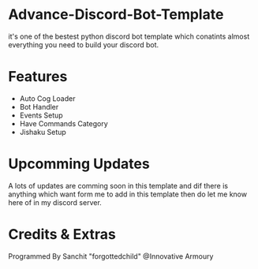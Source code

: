 # Advance-Discord-Bot-Template
it's one of the bestest python discord bot template which conatints almost everything you need to build your discord bot.

# Features
- Auto Cog Loader
- Bot Handler
- Events Setup
- Have Commands Category
- Jishaku Setup

# Upcomming Updates
A lots of updates are comming soon in this template and dif there is anything which want form me to add in this template then do let me know here of in my discord server.

# Credits & Extras
Programmed By Sanchit "forgottedchild"
@Innovative Armoury
